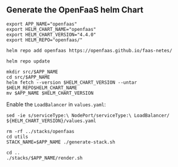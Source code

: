 ## Generate the OpenFaaS helm Chart

```
export APP_NAME="openfaas"
export HELM_CHART_NAME="openfaas"
export HELM_CHART_VERSION="4.4.0"
export HELM_REPO="openfaas/"

helm repo add openfaas https://openfaas.github.io/faas-netes/

helm repo update

mkdir src/$APP_NAME
cd src/$APP_NAME
helm fetch --version $HELM_CHART_VERSION --untar $HELM_REPO$HELM_CHART_NAME
mv $APP_NAME $HELM_CHART_VERSION
```

Enable the `LoadBalancer` in `values.yaml`:

```
sed -ie s/serviceType:\ NodePort/serviceType:\ LoadBalancer/ ${HELM_CHART_VERSION}/values.yaml
```

```
rm -rf ../stacks/openfaas
cd utils
STACK_NAME=$APP_NAME ./generate-stack.sh

cd ..
./stacks/$APP_NAME/render.sh
```
